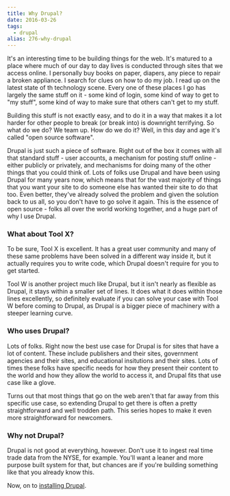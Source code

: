 ```yaml
---
title: Why Drupal?
date: 2016-03-26
tags: 
  - drupal
alias: 276-why-drupal
---
```


It's an interesting time to be building things for the web. It's matured to a
place where much of our day to day lives is conducted through sites that we 
access online. I personally buy books on paper, diapers, any piece to repair a 
broken appliance. I search for clues on how to do my job. I read up on the 
latest state of th technology scene. Every one of these places I go has largely
the same stuff on it - some kind of login, some kind of way to get to "my stuff", some kind of way to make sure that others can't get to my stuff.
 
Building this stuff is not exactly easy, and to do it in a way that makes it a
lot harder for other people to break (or break into) is downright terrifying. So what do we do? We team up. How do we do it? Well, in this day and age it's called "open source software". 

Drupal is just such a piece of software. Right out of the box it comes with all that standard stuff - user accounts, a mechanism for posting stuff online - either publicly or privately, and mechanisms for doing many of the other things that you could think of. Lots of folks use Drupal and have been using Drupal for many years now, which means that for the vast majority of things that you want your site to do someone else has wanted their site to do that too. Even better, they've already solved the problem and given the solution back to us all, so you don't have to go solve it again. This is the essence of open source - folks all over the world working together, and a huge part of why I use Drupal.

### What about Tool X?

To be sure, Tool X is excellent. It has a great user community and many of these same problems have been solved in a different way inside it, but it actually requires you to write code, which Drupal doesn't require for you to get started. 

Tool W is another project much like Drupal, but it isn't nearly as flexible as Drupal, it stays within a smaller set of lines. It does what it does within those lines excellently, so definitely evaluate if you can solve your case with Tool W before coming to Drupal, as Drupal is a bigger piece of machinery with a steeper learning curve.

### Who uses Drupal?

Lots of folks. Right now the best use case for Drupal is for sites that have a lot of content. These include publishers and their sites, government agencies and their sites, and educational insitutions and their sites. Lots of times these folks have specific needs for how they present their content to the world and how they allow the world to access it, and Drupal fits that use case like a glove. 

Turns out that most things that go on the web aren't that far away from this specific use case, so extending Drupal to get there is often a pretty straightforward and well trodden path. This series hopes to make it even more straightforward for newcomers.

### Why not Drupal?

Drupal is not good at everything, however. Don't use it to ingest real time trade data from the NYSE, for example. You'll want a leaner and more purpose built system for that, but chances are if you're building something like that you already know this.

Now, on to [installing Drupal](/posts/installing-drupal).